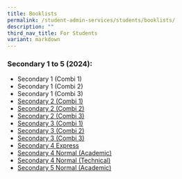 ```yaml
---
title: Booklists
permalink: /student-admin-services/students/booklists/
description: ""
third_nav_title: For Students
variant: markdown
---
```

### Secondary 1 to 5 (2024):

* Secondary 1 (Combi 1)
* Secondary 1 (Combi 2)
* Secondary 1 (Combi 3)
* [Secondary 2 (Combi 1)](/files/gdss_s2_nt.pdf)
* [Secondary 2 (Combi 2)](/files/gdss_s2_na.pdf)
* [Secondary 2 (Combi 3)](/files/gdss_s2_exp.pdf)
* [Secondary 3 (Combi 1)](/files/gdss_s3_nt.pdf)
* [Secondary 3 (Combi 2)](/files/gdss_s3_na.pdf)
* [Secondary 3 (Combi 3)](/files/gdss_s3_exp.pdf)
* [Secondary 4 Express](/files/gdss_s4_nt.pdf)
* [Secondary 4 Normal (Academic)](/files/gdss_s4_na.pdf)
* [Secondary 4 Normal (Technical)](/files/gdss_s4_exp.pdf)
* [Secondary 5 Normal (Academic)](/files/gdss_s5_na.pdf)
